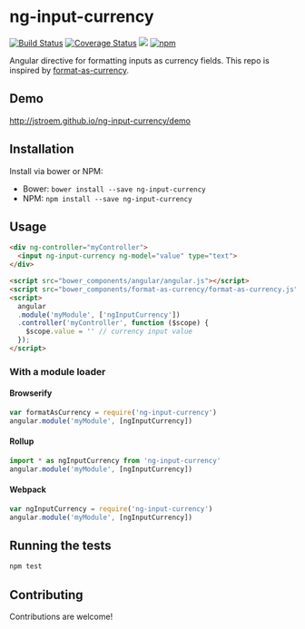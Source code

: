 # ng-input-currency

[![Build Status](https://travis-ci.org/jstroem/ng-input-currency.svg?branch=master)](https://travis-ci.org/jstroem/ng-input-currency)
[![Coverage Status](https://coveralls.io/repos/github/jstroem/ng-input-currency/badge.svg?branch=master)](https://coveralls.io/github/jstroem/ng-input-currency?branch=master)
![][bower]
[![npm]](https://www.npmjs.com/package/ng-input-currency)

[build]: https://img.shields.io/travis/project/jstroem/ng-input-currency.svg?branch=master&style=flat-square
[coverage]: http://img.shields.io/coveralls/jstroem/ng-input-currency.svg?branch=master&style=flat-square
[bower]: https://img.shields.io/bower/v/ng-input-currency.svg?style=flat-square
[npm]: https://img.shields.io/npm/v/ng-input-currency.svg?style=flat-square

Angular directive for formatting inputs as currency fields. This repo is inspired by [format-as-currency](https://github.com/bcherny/format-as-currency).

## Demo

http://jstroem.github.io/ng-input-currency/demo

## Installation

Install via bower or NPM:

- Bower: `bower install --save ng-input-currency`
- NPM: `npm install --save ng-input-currency`

## Usage

```html
<div ng-controller="myController">
  <input ng-input-currency ng-model="value" type="text">
</div>

<script src="bower_components/angular/angular.js"></script>
<script src="bower_components/format-as-currency/format-as-currency.js"></script>
<script>
  angular
  .module('myModule', ['ngInputCurrency'])
  .controller('myController', function ($scope) {
    $scope.value = '' // currency input value
  });
</script>
```

### With a module loader

#### Browserify

```js
var formatAsCurrency = require('ng-input-currency')
angular.module('myModule', [ngInputCurrency])
```

#### Rollup

```js
import * as ngInputCurrency from 'ng-input-currency'
angular.module('myModule', [ngInputCurrency])
```

#### Webpack

```js
var ngInputCurrency = require('ng-input-currency')
angular.module('myModule', [ngInputCurrency])
```

## Running the tests

```sh
npm test
```

## Contributing

Contributions are welcome!
